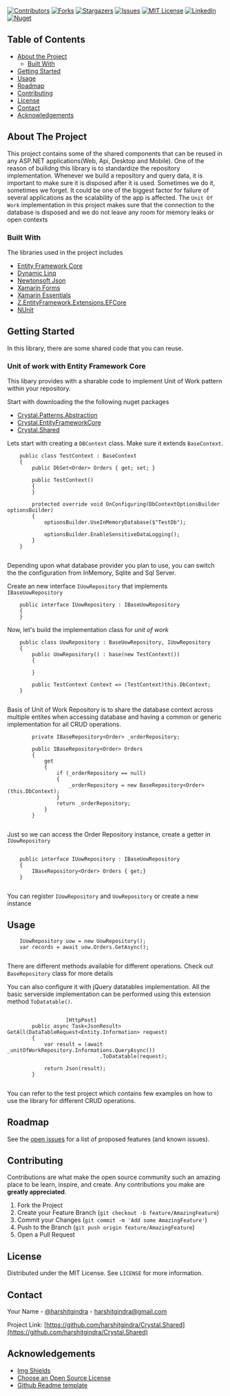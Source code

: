 <!-- PROJECT SHIELDS -->
<!--
*** I'm using markdown "reference style" links for readability.
*** Reference links are enclosed in brackets [ ] instead of parentheses ( ).
*** See the bottom of this document for the declaration of the reference variables
*** for contributors-url, forks-url, etc. This is an optional, concise syntax you may use.
*** reference: https://github.com/harshitgindra/Crystal.Shared/edit/master/README.md
-->
[![Contributors][contributors-shield]][contributors-url]
[![Forks][forks-shield]][forks-url]
[![Stargazers][stars-shield]][stars-url]
[![Issues][issues-shield]][issues-url]
[![MIT License][license-shield]][license-url]
[![LinkedIn][linkedin-shield]][linkedin-url]
[![Nuget](https://img.shields.io/nuget/v/Crystal.EntityFrameworkCore)](https://www.nuget.org/packages/Crystal.EntityFrameworkCore/)

<!-- TABLE OF CONTENTS -->
## Table of Contents

* [About the Project](#about-the-project)
  * [Built With](#built-with)
* [Getting Started](#getting-started)
* [Usage](#usage)
* [Roadmap](#roadmap)
* [Contributing](#contributing)
* [License](#license)
* [Contact](#contact)
* [Acknowledgements](#acknowledgements)



<!-- ABOUT THE PROJECT -->
## About The Project
This project contains some of the shared components that can be reused in any ASP.NET applications(Web, Api, Desktop and Mobile). One of the reason of builidng this library is to standardize the repository implementation. Whenever we build a repository and query data, it is important to make sure it is disposed after it is used. Sometimes we do it, sometimes we forget. It could be one of the biggest factor for failure of several applications as the scalability of the app is affected. The `Unit Of Work` implementation in this project makes sure that the connection to the database is disposed and we do not leave any room for memory leaks or open contexts


### Built With
The libraries used in the project includes
* [Entity Framework Core](https://www.nuget.org/packages/Microsoft.EntityFrameworkCore/)
* [Dynamic Linq](https://www.nuget.org/packages/System.Linq.Dynamic.Core/)
* [Newtonsoft Json](https://www.nuget.org/packages/Newtonsoft.Json/)
* [Xamarin Forms](https://www.nuget.org/packages/Xamarin.Forms/5.0.0.1558-pre3)
* [Xamarin Essentials](https://www.nuget.org/packages/Xamarin.Essentials/1.6.0-pre2)
* [Z.EntityFramework.Extensions.EFCore](https://www.nuget.org/packages/Z.EntityFramework.Extensions.EFCore/5.0.0-rc.2.20475.6-02)
* [NUnit](https://www.nuget.org/packages/NUnit/)


<!-- GETTING STARTED -->
## Getting Started

In this library, there are some shared code that you can reuse.


### Unit of work with Entity Framework Core
This libary provides with a sharable code to implement Unit of Work pattern within your repository. 

Start with downloading the the following nuget packages
* [Crystal.Patterns.Abstraction](https://www.nuget.org/packages/Crystal.Patterns.Abstraction/)
* [Crystal.EntityFrameworkCore](https://www.nuget.org/packages/Crystal.EntityFrameworkCore/)
* [Crystal.Shared](https://www.nuget.org/packages/Crystal.Shared/)

Lets start with creating a `DBContext` class. Make sure it extends `BaseContext`.

```
    public class TestContext : BaseContext
    {
        public DbSet<Order> Orders { get; set; }

        public TestContext()
        {
        }

        protected override void OnConfiguring(DbContextOptionsBuilder optionsBuilder)
        {
            optionsBuilder.UseInMemoryDatabase($"TestDb");

            optionsBuilder.EnableSensitiveDataLogging();
        }
    }
    
```

Depending upon what database provider you plan to use, you can switch the the configuration from InMemory, Sqlite and Sql Server.

Create an new interface `IUowRepository` that implements `IBaseUowRepository`

```
    public interface IUowRepository : IBaseUowRepository
    {
    }

```

Now, let's build the implementation class for *unit of work*

```
    public class UowRepository : BaseUowRepository, IUowRepository
    {
        public UowRepository() : base(new TestContext())
        {

        }

        public TestContext Context => (TestContext)this.DbContext;
    }
    
```

Basis of Unit of Work Repository is to share the database context across multiple entites when accessing database and having a common or generic implementation for all CRUD operations.

```
        private IBaseRepository<Order> _orderRepository;

        public IBaseRepository<Order> Orders
        {
            get
            {
                if (_orderRepository == null)
                {
                    _orderRepository = new BaseRepository<Order>(this.DbContext);
                }
                return _orderRepository;
            }
        }
        
```

Just so we can access the Order Repository instance, create a getter in `IUowRepository`

```

    public interface IUowRepository : IBaseUowRepository
    {
        IBaseRepository<Order> Orders { get;}
    }
    
```

You can register `IUowRepository` and `UowRepository` or create a new instance


## Usage

```
    IUowRepository uow = new UowRepository();
    var records = await uow.Orders.GetAsync();
            
```
            
There are different methods available for different operations. Check out `BaseRepository` class for more details

You can also configure it with jQuery datatables implementation. All the basic serverside implementation can be performed using this extension method `ToDatatable()`.

```

                   [HttpPost]
        public async Task<JsonResult> GetAll(DataTableRequest<Entity.Information> request)
        {
            var result = (await _unitOfWorkRepository.Informations.QueryAsync())
                              .ToDatatable(request);

            return Json(result);
        }
            
```

 You can refer to the test project which contains few examples on how to use the library for different CRUD operations.           
            


<!-- ROADMAP -->
## Roadmap

See the [open issues](https://github.com/harshitgindra/Crystal.Shared/issues) for a list of proposed features (and known issues).


<!-- CONTRIBUTING -->
## Contributing

Contributions are what make the open source community such an amazing place to be learn, inspire, and create. Any contributions you make are **greatly appreciated**.

1. Fork the Project
2. Create your Feature Branch (`git checkout -b feature/AmazingFeature`)
3. Commit your Changes (`git commit -m 'Add some AmazingFeature'`)
4. Push to the Branch (`git push origin feature/AmazingFeature`)
5. Open a Pull Request



<!-- LICENSE -->
## License

Distributed under the MIT License. See `LICENSE` for more information.


<!-- CONTACT -->
## Contact

Your Name - [@harshitgindra](https://twitter.com/harshitgindra) - harshitgindra@gmail.com

Project Link: [https://github.com/harshitgindra/Crystal.Shared](https://github.com/harshitgindra/Crystal.Shared)

<!-- ACKNOWLEDGEMENTS -->
## Acknowledgements
* [Img Shields](https://shields.io)
* [Choose an Open Source License](https://choosealicense.com)
* [Github Readme template](https://github.com/othneildrew/Best-README-Template)




<!-- MARKDOWN LINKS & IMAGES -->
<!-- https://www.markdownguide.org/basic-syntax/#reference-style-links -->

[contributors-shield]: https://img.shields.io/github/contributors/harshitgindra/Crystal.Shared.svg?style=flat-square
[contributors-url]: https://github.com/harshitgindra/Crystal.Shared/graphs/contributors
[forks-shield]: https://img.shields.io/github/forks/harshitgindra/Crystal.Shared.svg?style=flat-square
[forks-url]: https://github.com/harshitgindra/Crystal.Shared/network/members
[stars-shield]: https://img.shields.io/github/stars/harshitgindra/Crystal.Shared.svg?style=flat-square
[stars-url]: https://github.com/harshitgindra/Crystal.Shared/stargazers
[issues-shield]: https://img.shields.io/github/issues/harshitgindra/Crystal.Shared.svg?style=flat-square
[issues-url]: https://github.com/harshitgindra/Crystal.Shared/issues
[license-shield]: https://img.shields.io/github/license/harshitgindra/Crystal.Shared.svg?style=flat-square
[license-url]: https://github.com/harshitgindra/Crystal.Shared/blob/master/LICENSE.txt
[license-shield]: https://img.shields.io/github/license/harshitgindra/Crystal.Shared.svg?style=flat-square
[license-url]: https://github.com/harshitgindra/Crystal.Shared/blob/master/LICENSE.txt

[linkedin-shield]: https://img.shields.io/badge/-LinkedIn-black.svg?style=flat-square&logo=linkedin&colorB=555
[linkedin-url]: https://linkedin.com/in/harshit-gindra
